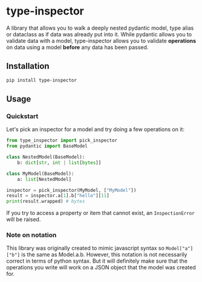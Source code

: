 # type-inspector

A library that allows you to walk a deeply nested pydantic model, type alias or dataclass as if data was already put into it. While pydantic allows you to validate data with a model, type-inspector allows you to validate **operations** on data using a model **before** any data has been passed.

## Installation

```bash
pip install type-inspector
```

## Usage

### Quickstart

Let's pick an inspector for a model and try doing a few operations on it:

```python
from type_inspector import pick_inspector
from pydantic import BaseModel

class NestedModel(BaseModel):
    b: dict[str, int | list[bytes]]

class MyModel(BaseModel):
    a: list[NestedModel]

inspector = pick_inspector(MyModel, ["MyModel"])
result = inspector.a[1].b["hello"][11]
print(result.wrapped) # bytes
```

If you try to access a property or item that cannot exist, an `InspectionError` will be raised.

### Note on notation

This library was originally created to mimic javascript syntax so `Model["a"]["b"]` is the same as Model.a.b. However, this notation is not necessarily correct in terms of python syntax. But it will definitely make sure that the operations you write will work on a JSON object that the model was created for.
